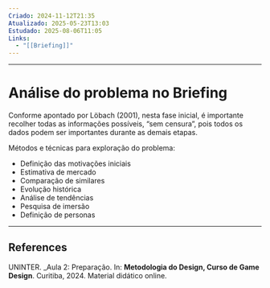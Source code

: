 ```yaml
---
Criado: 2024-11-12T21:35
Atualizado: 2025-05-23T13:03
Estudado: 2025-08-06T11:05
Links:
  - "[[Briefing]]"
---
```

---
# Análise do problema no Briefing

Conforme apontado por Löbach (2001), nesta fase inicial, é importante recolher todas as informações possíveis, “sem censura”, pois todos os dados podem ser importantes durante as demais etapas.

Métodos e técnicas para exploração do problema:

- Definição das motivações iniciais
- Estimativa de mercado
- Comparação de similares
- Evolução histórica
- Análise de tendências
- Pesquisa de imersão
- Definição de personas

---

## References

UNINTER.  _Aula 2: Preparação. In: **Metodologia do Design, Curso de Game Design**. Curitiba, 2024. Material didático online.